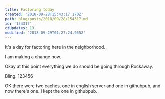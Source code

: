 ```yaml
---
title: Factoring today
created: '2018-09-28T15:43:17.170Z'
path: blog/posts/2018/09/28/154317.md
id: '154317'
ctUpdates: 13
modified: '2018-09-29T01:27:24.955Z'
---
```

It's a day for factoring here in the neighborhood.

I am making a change now.

Okay at this point everything we do should be going through Rockaway.

Bling. 123456

OK there were two caches, one in english server and one in githubpub, and now there's one. I kept the one in githubpub.